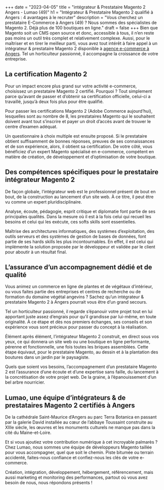 +++
date = "2023-04-05"
title = "intégrateur & Prestataire Magento 2 Angers - Lumao (49)"
h1 = "Intégrateur & Prestataire Magento 2 qualifié à Angers : 4 avantages à le recruter"
description = "Vous cherchez un prestataire E-Commerce à Angers (49) ? Nous sommes des spécialistes de Magento 2. Déjà plus de 100 boutiques en ligne."
draft = false
+++
Bien que Magento soit un CMS open source et donc, accessible à tous, il n’en reste pas moins un outil très complet et relativement complexe. Aussi, pour le maîtriser et en tirer le meilleur parti, vous avez tout intérêt à faire appel à un intégrateur & prestataire Magento 2 disponible à [agence e-commerce à Angers](/agence-ecom/angers/). Tel un horticulteur passionné, il accompagne la croissance de votre entreprise.

 ## La certification Magento 2

 Pour un impact encore plus grand sur votre activité e-commerce, choisissez un prestataire Magento 2 certifié. Pourquoi ? Tout simplement parce qu’avant de passer et d’obtenir sa certification officielle, celui-ci a travaillé, jusqu’à deux fois plus pour être qualifié.

 Pour passer les certifications Magento 2 (Adobe Commerce aujourd’hui), lesquelles sont au nombre de 8, les prestataires Magento qui le souhaitent doivent avant tout s’inscrire et payer un droit d’accès avant de trouver le centre d’examen adéquat.

 Un questionnaire à choix multiple est ensuite proposé. Si le prestataire obtient suffisamment de bonnes réponses, preuves de ses connaissances et de son expérience, alors, il obtient sa certification. De votre côté, vous bénéficiez d’un expert Magento spécialisé en e-commerce, compétent en matière de création, de développement et d’optimisation de votre boutique.

 ## Des compétences spécifiques pour le prestataire intégrateur Magento 2

 De façon globale, l’intégrateur web est le professionnel présent de bout en bout, de la construction au lancement d’un site web. À ce titre, il peut être vu comme un expert pluridisciplinaire.

 Analyse, écoute, pédagogie, esprit critique et diplomatie font partie de ses principales qualités. Dans la mesure où il est à la fois celui qui recueil les besoins et celui qui les exécute, ces softs skills sont essentielles.

 Maîtrise des architectures informatiques, des systèmes d’exploitation, des outils serveurs et des systèmes de gestion de bases de données, font partie de ses hards skills les plus incontournables. En effet, il est celui qui implémente la solution proposée par le développeur et validée par le client pour aboutir à un résultat final.

 ## L’assurance d’un accompagnement dédié et de qualité

 Vous animez un commerce en ligne de plantes et de végétaux d’intérieur, ou vous faites partie des entreprises et centres de recherche ou de formation du domaine végétal angevins ? Sachez qu’un intégrateur & prestataire Magento 2 à Angers pourrait vous être d’un grand secours.

 Tel un horticulteur passionné, il regarde s’épanouir votre projet tout en lui apportant juste assez d’engrais pour qu’il grandisse par lui-même, en toute originalité. À ce étape et dès nos premiers échanges, ses conseils et son expérience vous sont précieux pour passer du concept à la réalisation.

 Élément après élément, l’intégrateur Magento 2 construit, en direct sous vos yeux, ce qui donnera un site web ou une boutique en ligne performante, pérenne et fonctionnelle, une fois toutes les briques assemblées. Cette étape équivaut, pour le prestataire Magento, au dessin et à la plantation des boutures dans un jardin par le paysagiste.

 Quels que soient vos besoins, l’accompagnement d’un prestataire Magento 2 est l’assurance d’une écoute et d’une expertise sans faille, du lancement à la concrétisation de votre projet web. De la graine, à l’épanouissement d’un bel arbre nourricier.

 ## Lumao, une équipe d’intégrateurs & de prestataires Magento 2 certifiés à Angers

 De la cathédrale Saint-Maurice d’Angers au parc Terra Botanica en passant par la galerie David installée au cœur de l’abbaye Toussaint construite au XIIIe siècle, les œuvres et les monuments culturels ne manque pas dans la cité du Maine-et-Loire.

 Et si vous ajoutiez votre contribution numérique à cet incroyable palmarès ? Chez Lumao, nous sommes une équipe de développeurs Magento taillée pour vous accompagner, quel que soit le chemin. Piste bitumée ou terrain accidenté, faites-nous confiance et confiez-nous les clés de votre e-commerce.

 Création, intégration, développement, hébergement, référencement, mais aussi marketing et monitoring des performances, partout où vous avez besoin de nous, nous répondons présents !
 
